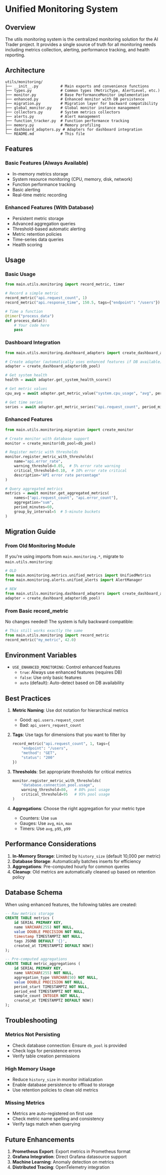 # Unified Monitoring System

## Overview

The utils monitoring system is the centralized monitoring solution for the AI Trader project. It provides a single source of truth for all monitoring needs including metrics collection, alerting, performance tracking, and health reporting.

## Architecture

```
utils/monitoring/
├── __init__.py          # Main exports and convenience functions
├── types.py             # Common types (MetricType, AlertLevel, etc.)
├── monitor.py           # Base PerformanceMonitor implementation
├── enhanced.py          # Enhanced monitor with DB persistence
├── migration.py         # Migration layer for backward compatibility
├── global_monitor.py    # Global monitor instance management
├── collectors.py        # System metrics collectors
├── alerts.py            # Alert management
├── function_tracker.py  # Function performance tracking
├── memory.py            # Memory profiling
├── dashboard_adapters.py # Adapters for dashboard integration
└── README.md            # This file
```

## Features

### Basic Features (Always Available)

- In-memory metrics storage
- System resource monitoring (CPU, memory, disk, network)
- Function performance tracking
- Basic alerting
- Real-time metric recording

### Enhanced Features (With Database)

- Persistent metric storage
- Advanced aggregation queries
- Threshold-based automatic alerting
- Metric retention policies
- Time-series data queries
- Health scoring

## Usage

### Basic Usage

```python
from main.utils.monitoring import record_metric, timer

# Record a simple metric
record_metric("api.request_count", 1)
record_metric("api.response_time", 150.5, tags={"endpoint": "/users"})

# Time a function
@timer("process_data")
def process_data():
    # Your code here
    pass
```

### Dashboard Integration

```python
from main.utils.monitoring.dashboard_adapters import create_dashboard_adapter

# Create adapter (automatically uses enhanced features if DB available)
adapter = create_dashboard_adapter(db_pool)

# Get system health
health = await adapter.get_system_health_score()

# Get metric values
cpu_avg = await adapter.get_metric_value("system.cpu_usage", "avg", period_minutes=60)

# Get time series
series = await adapter.get_metric_series("api.request_count", period_minutes=120)
```

### Enhanced Features

```python
from main.utils.monitoring.migration import create_monitor

# Create monitor with database support
monitor = create_monitor(db_pool=db_pool)

# Register metric with thresholds
monitor.register_metric_with_thresholds(
    name="api.error_rate",
    warning_threshold=0.05,  # 5% error rate warning
    critical_threshold=0.10,  # 10% error rate critical
    description="API error rate percentage"
)

# Query aggregated metrics
metrics = await monitor.get_aggregated_metrics(
    names=["api.request_count", "api.error_count"],
    aggregation="sum",
    period_minutes=60,
    group_by_interval=5  # 5-minute buckets
)
```

## Migration Guide

### From Old Monitoring Module

If you're using imports from `main.monitoring.*`, migrate to `main.utils.monitoring`:

```python
# OLD
from main.monitoring.metrics.unified_metrics import UnifiedMetrics
from main.monitoring.alerts.unified_alerts import AlertManager

# NEW
from main.utils.monitoring.dashboard_adapters import create_dashboard_adapter
adapter = create_dashboard_adapter(db_pool)
```

### From Basic record_metric

No changes needed! The system is fully backward compatible:

```python
# This still works exactly the same
from main.utils.monitoring import record_metric
record_metric("my_metric", 42.0)
```

## Environment Variables

- `USE_ENHANCED_MONITORING`: Control enhanced features
  - `true`: Always use enhanced features (requires DB)
  - `false`: Use only basic features
  - `auto` (default): Auto-detect based on DB availability

## Best Practices

1. **Metric Naming**: Use dot notation for hierarchical metrics
   - Good: `api.users.request_count`
   - Bad: `api_users_request_count`

2. **Tags**: Use tags for dimensions that you want to filter by

   ```python
   record_metric("api.request_count", 1, tags={
       "endpoint": "/users",
       "method": "GET",
       "status": "200"
   })
   ```

3. **Thresholds**: Set appropriate thresholds for critical metrics

   ```python
   monitor.register_metric_with_thresholds(
       "database.connection_pool.usage",
       warning_threshold=80,   # 80% pool usage
       critical_threshold=95   # 95% pool usage
   )
   ```

4. **Aggregations**: Choose the right aggregation for your metric type
   - Counters: Use `sum`
   - Gauges: Use `avg`, `min`, `max`
   - Timers: Use `avg`, `p95`, `p99`

## Performance Considerations

1. **In-Memory Storage**: Limited by `history_size` (default 10,000 per metric)
2. **Database Storage**: Automatically batches inserts for efficiency
3. **Aggregations**: Pre-computed hourly for common queries
4. **Cleanup**: Old metrics are automatically cleaned up based on retention policy

## Database Schema

When using enhanced features, the following tables are created:

```sql
-- Raw metrics storage
CREATE TABLE metrics (
    id SERIAL PRIMARY KEY,
    name VARCHAR(255) NOT NULL,
    value DOUBLE PRECISION NOT NULL,
    timestamp TIMESTAMPTZ NOT NULL,
    tags JSONB DEFAULT '{}',
    created_at TIMESTAMPTZ DEFAULT NOW()
);

-- Pre-computed aggregations
CREATE TABLE metric_aggregations (
    id SERIAL PRIMARY KEY,
    name VARCHAR(255) NOT NULL,
    aggregation_type VARCHAR(50) NOT NULL,
    value DOUBLE PRECISION NOT NULL,
    period_start TIMESTAMPTZ NOT NULL,
    period_end TIMESTAMPTZ NOT NULL,
    sample_count INTEGER NOT NULL,
    created_at TIMESTAMPTZ DEFAULT NOW()
);
```

## Troubleshooting

### Metrics Not Persisting

- Check database connection: Ensure `db_pool` is provided
- Check logs for persistence errors
- Verify table creation permissions

### High Memory Usage

- Reduce `history_size` in monitor initialization
- Enable database persistence to offload to storage
- Use retention policies to clean old metrics

### Missing Metrics

- Metrics are auto-registered on first use
- Check metric name spelling and consistency
- Verify tags match when querying

## Future Enhancements

1. **Prometheus Export**: Export metrics in Prometheus format
2. **Grafana Integration**: Direct Grafana datasource support
3. **Machine Learning**: Anomaly detection on metrics
4. **Distributed Tracing**: OpenTelemetry integration
